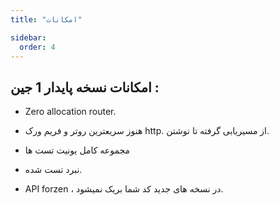 ```yaml
---
title: "امکانات"

sidebar:
  order: 4
---
```


## امکانات نسخه پایدار 1 جین :

- Zero allocation router.

- هنوز سریعترین روتر و فریم ورک http. از مسیریابی گرفته تا نوشتن.

- مجموعه کامل یونیت تست ها

- نبرد تست شده.

- API forzen ، در نسخه های جدید کد شما بریک نمیشود.
